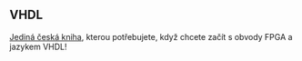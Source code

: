 ## VHDL

[Jediná česká kniha](https://datacipy.cz), kterou potřebujete, když chcete začít s obvody FPGA a jazykem VHDL!

